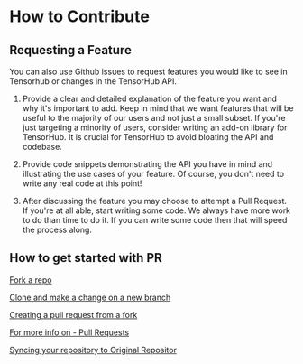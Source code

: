 # How to Contribute

## Requesting a Feature

You can also use Github issues to request features you would like to see in Tensorhub or changes in the TensorHub API.

1. Provide a clear and detailed explanation of the feature you want and why it's important to add. Keep in mind that we want features that will be useful to the majority of our users and not just a small subset. If you're just targeting a minority of users, consider writing an add-on library for TensorHub. It is crucial for TensorHub to avoid bloating the API and codebase.

2. Provide code snippets demonstrating the API you have in mind and illustrating the use cases of your feature. Of course, you don't need to write any real code at this point!

3. After discussing the feature you may choose to attempt a Pull Request. If you're at all able, start writing some code. We always have more work to do than time to do it. If you can write some code then that will speed the process along.


## How to get started with PR

[Fork a repo](https://help.github.com/en/articles/fork-a-repo)

[Clone and make a change on a new branch](https://confluence.atlassian.com/bitbucket/clone-and-make-a-change-on-a-new-branch-774243398.html)

[Creating a pull request from a fork](https://help.github.com/en/articles/creating-a-pull-request-from-a-fork)

[For more info on - Pull Requests](https://www.youtube.com/watch?v=rgbCcBNZcdQ)

[Syncing your repository to Original Repositor](https://help.github.com/en/articles/syncing-a-fork)